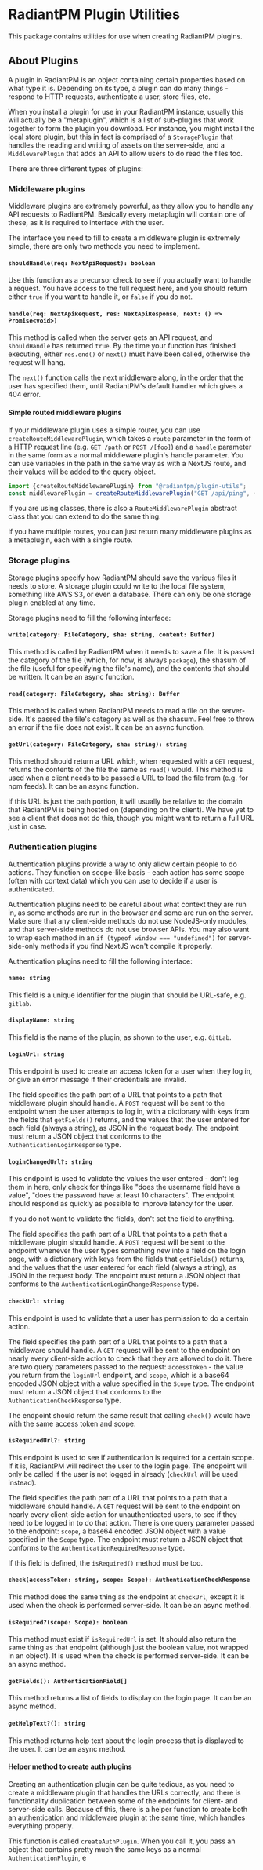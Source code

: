 # RadiantPM Plugin Utilities

This package contains utilities for use when creating RadiantPM plugins.

## About Plugins

A plugin in RadiantPM is an object containing certain properties based on what type it is. Depending on its type, a plugin can do many things - respond to HTTP requests, authenticate a user, store files, etc.

When you install a plugin for use in your RadiantPM instance, usually this will actually be a "metaplugin", which is a list of sub-plugins that work together to form the plugin you download. For instance, you might install the local store plugin, but this in fact is comprised of a `StoragePlugin` that handles the reading and writing of assets on the server-side, and a `MiddlewarePlugin` that adds an API to allow users to do read the files too.

There are three different types of plugins:

### Middleware plugins

Middleware plugins are extremely powerful, as they allow you to handle any API requests to RadiantPM. Basically every metaplugin will contain one of these, as it is required to interface with the user.

The interface you need to fill to create a middleware plugin is extremely simple, there are only two methods you need to implement.

#### `shouldHandle(req: NextApiRequest): boolean`

Use this function as a precursor check to see if you actually want to handle a request. You have access to the full request here, and you should return either `true` if you want to handle it, or `false` if you do not.

#### `handle(req: NextApiRequest, res: NextApiResponse, next: () => Promise<void>)`

This method is called when the server gets an API request, and `shouldHandle` has returned `true`. By the time your function has finished executing, either `res.end()` or `next()` must have been called, otherwise the request will hang.

The `next()` function calls the next middleware along, in the order that the user has specified them, until RadiantPM's default handler which gives a 404 error.

#### Simple routed middleware plugins

If your middleware plugin uses a simple router, you can use `createRouteMiddlewarePlugin`, which takes a `route` parameter in the form of a HTTP request line (e.g. `GET /path` or `POST /[foo]`) and a `handle` parameter in the same form as a normal middleware plugin's handle parameter. You can use variables in the path in the same way as with a NextJS route, and their values will be added to the query object.

```typescript
import {createRouteMiddlewarePlugin} from "@radiantpm/plugin-utils";
const middlewarePlugin = createRouteMiddlewarePlugin("GET /api/ping", (_, res) => res.end("PONG"));
```

If you are using classes, there is also a `RouteMiddlewarePlugin` abstract class that you can extend to do the same thing.

If you have multiple routes, you can just return many middleware plugins as a metaplugin, each with a single route.

### Storage plugins

Storage plugins specify how RadiantPM should save the various files it needs to store. A storage plugin could write to the local file system, something like AWS S3, or even a database. There can only be one storage plugin enabled at any time.

Storage plugins need to fill the following interface:

#### `write(category: FileCategory, sha: string, content: Buffer)`

This method is called by RadiantPM when it needs to save a file. It is passed the category of the file (which, for now, is always `package`), the shasum of the file (useful for specifying the file's name), and the contents that should be written. It can be an async function.

#### `read(category: FileCategory, sha: string): Buffer`

This method is called when RadiantPM needs to read a file on the server-side. It's passed the file's category as well as the shasum. Feel free to throw an error if the file does not exist. It can be an async function.

#### `getUrl(category: FileCategory, sha: string): string`

This method should return a URL which, when requested with a `GET` request, returns the contents of the file the same as `read()` would. This method is used when a client needs to be passed a URL to load the file from (e.g. for npm feeds). It can be an async function.

If this URL is just the path portion, it will usually be relative to the domain that RadiantPM is being hosted on (depending on the client). We have yet to see a client that does not do this, though you might want to return a full URL just in case.

### Authentication plugins

Authentication plugins provide a way to only allow certain people to do actions. They function on scope-like basis - each action has some scope (often with context data) which you can use to decide if a user is authenticated.

Authentication plugins need to be careful about what context they are run in, as some methods are run in the browser and some are run on the server. Make sure that any client-side methods do not use NodeJS-only modules, and that server-side methods do not use browser APIs. You may also want to wrap each method in an `if (typeof window === "undefined")` for server-side-only methods if you find NextJS won't compile it properly.

Authentication plugins need to fill the following interface:

#### `name: string`

This field is a unique identifier for the plugin that should be URL-safe, e.g. `gitlab`.

#### `displayName: string`

This field is the name of the plugin, as shown to the user, e.g. `GitLab`.

#### `loginUrl: string`

This endpoint is used to create an access token for a user when they log in, or give an error message if their credentials are invalid.

The field specifies the path part of a URL that points to a path that middleware plugin should handle. A `POST` request will be sent to the endpoint when the user attempts to log in, with a dictionary with keys from the fields that `getFields()` returns, and the values that the user entered for each field (always a string), as JSON in the request body. The endpoint must return a JSON object that conforms to the `AuthenticationLoginResponse` type.

#### `loginChangedUrl?: string`

This endpoint is used to validate the values the user entered - don't log them in here, only check for things like "does the username field have a value", "does the password have at least 10 characters". The endpoint should respond as quickly as possible to improve latency for the user.

If you do not want to validate the fields, don't set the field to anything.

The field specifies the path part of a URL that points to a path that a middleware plugin should handle. A `POST` request will be sent to the endpoint whenever the user types something new into a field on the login page, with a dictionary with keys from the fields that `getFields()` returns, and the values that the user entered for each field (always a string), as JSON in the request body. The endpoint must return a JSON object that conforms to the `AuthenticationLoginChangedResponse` type.

#### `checkUrl: string`

This endpoint is used to validate that a user has permission to do a certain action.

The field specifies the path part of a URL that points to a path that a middleware should handle. A `GET` request will be sent to the endpoint on nearly every client-side action to check that they are allowed to do it. There are two query parameters passed to the request: `accessToken` - the value you return from the `loginUrl` endpoint, and `scope`, which is a base64 encoded JSON object with a value specified in the `Scope` type. The endpoint must return a JSON object that conforms to the `AuthenticationCheckResponse` type.

The endpoint should return the same result that calling `check()` would have with the same access token and scope.

#### `isRequiredUrl?: string`

This endpoint is used to see if authentication is required for a certain scope. If it is, RadiantPM will redirect the user to the login page. The endpoint will only be called if the user is not logged in already (`checkUrl` will be used instead).

The field specifies the path part of a URL that points to a path that a middleware should handle. A `GET` request will be sent to the endpoint on nearly every client-side action for unauthenticated users, to see if they need to be logged in to do that action. There is one query parameter passed to the endpoint: `scope`, a base64 encoded JSON object with a value specified in the `Scope` type. The endpoint must return a JSON object that conforms to the `AuthenticationRequiredResponse` type.

If this field is defined, the `isRequired()` method must be too.

#### `check(accessToken: string, scope: Scope): AuthenticationCheckResponse`

This method does the same thing as the endpoint at `checkUrl`, except it is used when the check is performed server-side. It can be an async method.

#### `isRequired?(scope: Scope): boolean`

This method must exist if `isRequiredUrl` is set. It should also return the same thing as that endpoint (although just the boolean value, not wrapped in an object). It is used when the check is performed server-side. It can be an async method.

#### `getFields(): AuthenticationField[]`

This method returns a list of fields to display on the login page. It can be an async method.

#### `getHelpText?(): string`

This method returns help text about the login process that is displayed to the user. It can be an async method.

#### Helper method to create auth plugins

Creating an authentication plugin can be quite tedious, as you need to create a middleware plugin that handles the URLs correctly, and there is functionality duplication between some of the endpoints for client- and server-side calls. Because of this, there is a helper function to create both an authentication and middleware plugin at the same time, which handles everything properly.

This function is called `createAuthPlugin`. When you call it, you pass an object that contains pretty much the same keys as a normal `AuthenticationPlugin`, e